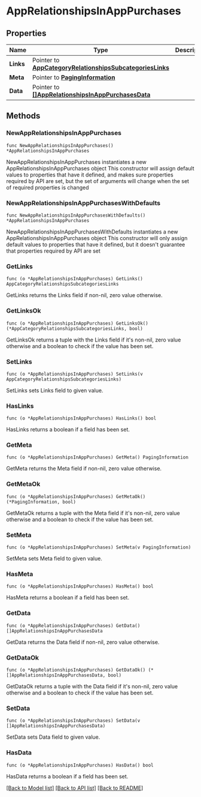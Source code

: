 # AppRelationshipsInAppPurchases

## Properties

Name | Type | Description | Notes
------------ | ------------- | ------------- | -------------
**Links** | Pointer to [**AppCategoryRelationshipsSubcategoriesLinks**](AppCategory_relationships_subcategories_links.md) |  | [optional] 
**Meta** | Pointer to [**PagingInformation**](PagingInformation.md) |  | [optional] 
**Data** | Pointer to [**[]AppRelationshipsInAppPurchasesData**](AppRelationshipsInAppPurchasesData.md) |  | [optional] 

## Methods

### NewAppRelationshipsInAppPurchases

`func NewAppRelationshipsInAppPurchases() *AppRelationshipsInAppPurchases`

NewAppRelationshipsInAppPurchases instantiates a new AppRelationshipsInAppPurchases object
This constructor will assign default values to properties that have it defined,
and makes sure properties required by API are set, but the set of arguments
will change when the set of required properties is changed

### NewAppRelationshipsInAppPurchasesWithDefaults

`func NewAppRelationshipsInAppPurchasesWithDefaults() *AppRelationshipsInAppPurchases`

NewAppRelationshipsInAppPurchasesWithDefaults instantiates a new AppRelationshipsInAppPurchases object
This constructor will only assign default values to properties that have it defined,
but it doesn't guarantee that properties required by API are set

### GetLinks

`func (o *AppRelationshipsInAppPurchases) GetLinks() AppCategoryRelationshipsSubcategoriesLinks`

GetLinks returns the Links field if non-nil, zero value otherwise.

### GetLinksOk

`func (o *AppRelationshipsInAppPurchases) GetLinksOk() (*AppCategoryRelationshipsSubcategoriesLinks, bool)`

GetLinksOk returns a tuple with the Links field if it's non-nil, zero value otherwise
and a boolean to check if the value has been set.

### SetLinks

`func (o *AppRelationshipsInAppPurchases) SetLinks(v AppCategoryRelationshipsSubcategoriesLinks)`

SetLinks sets Links field to given value.

### HasLinks

`func (o *AppRelationshipsInAppPurchases) HasLinks() bool`

HasLinks returns a boolean if a field has been set.

### GetMeta

`func (o *AppRelationshipsInAppPurchases) GetMeta() PagingInformation`

GetMeta returns the Meta field if non-nil, zero value otherwise.

### GetMetaOk

`func (o *AppRelationshipsInAppPurchases) GetMetaOk() (*PagingInformation, bool)`

GetMetaOk returns a tuple with the Meta field if it's non-nil, zero value otherwise
and a boolean to check if the value has been set.

### SetMeta

`func (o *AppRelationshipsInAppPurchases) SetMeta(v PagingInformation)`

SetMeta sets Meta field to given value.

### HasMeta

`func (o *AppRelationshipsInAppPurchases) HasMeta() bool`

HasMeta returns a boolean if a field has been set.

### GetData

`func (o *AppRelationshipsInAppPurchases) GetData() []AppRelationshipsInAppPurchasesData`

GetData returns the Data field if non-nil, zero value otherwise.

### GetDataOk

`func (o *AppRelationshipsInAppPurchases) GetDataOk() (*[]AppRelationshipsInAppPurchasesData, bool)`

GetDataOk returns a tuple with the Data field if it's non-nil, zero value otherwise
and a boolean to check if the value has been set.

### SetData

`func (o *AppRelationshipsInAppPurchases) SetData(v []AppRelationshipsInAppPurchasesData)`

SetData sets Data field to given value.

### HasData

`func (o *AppRelationshipsInAppPurchases) HasData() bool`

HasData returns a boolean if a field has been set.


[[Back to Model list]](../README.md#documentation-for-models) [[Back to API list]](../README.md#documentation-for-api-endpoints) [[Back to README]](../README.md)


